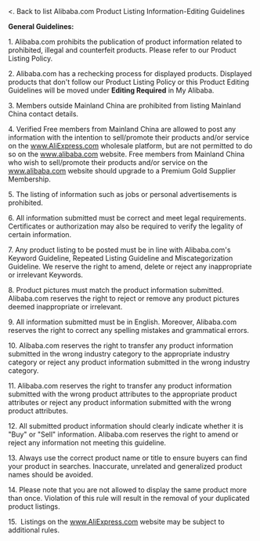 <. Back to list Alibaba.com Product Listing Information-Editing Guidelines

**General Guidelines:**  

  

1\. Alibaba.com prohibits the publication of product information related to prohibited, illegal and counterfeit products. Please refer to our Product Listing Policy.   
  
2\. Alibaba.com has a rechecking process for displayed products. Displayed products that don't follow our Product Listing Policy or this Product Editing Guidelines will be moved under **Editing Required** in My Alibaba.  
  
3\. Members outside Mainland China are prohibited from listing Mainland China contact details.   
  
4\. Verified Free members from Mainland China are allowed to post any information with the intention to sell/promote their products and/or service on the www.AliExpress.com wholesale platform, but are not permitted to do so on the www.alibaba.com website. Free members from Mainland China who wish to sell/promote their products and/or service on the www.alibaba.com website should upgrade to a Premium Gold Supplier Membership.   
  
5\. The listing of information such as jobs or personal advertisements is prohibited.   
  
6\. All information submitted must be correct and meet legal requirements. Certificates or authorization may also be required to verify the legality of certain information.   
  
7\. Any product listing to be posted must be in line with Alibaba.com's Keyword Guideline, Repeated Listing Guideline and Miscategorization Guideline. We reserve the right to amend, delete or reject any inappropriate or irrelevant Keywords.  
  
8\. Product pictures must match the product information submitted. Alibaba.com reserves the right to reject or remove any product pictures deemed inappropriate or irrelevant.   
  
9\. All information submitted must be in English. Moreover, Alibaba.com reserves the right to correct any spelling mistakes and grammatical errors.   
  
10\. Alibaba.com reserves the right to transfer any product information submitted in the wrong industry category to the appropriate industry category or reject any product information submitted in the wrong industry category.  
  
11\. Alibaba.com reserves the right to transfer any product information submitted with the wrong product attributes to the appropriate product attributes or reject any product information submitted with the wrong product attributes.  
  
12\. All submitted product information should clearly indicate whether it is "Buy" or "Sell" information. Alibaba.com reserves the right to amend or reject any information not meeting this guideline.   
  
13\. Always use the correct product name or title to ensure buyers can find your product in searches. Inaccurate, unrelated and generalized product names should be avoided.   
  
14\. Please note that you are not allowed to display the same product more than once. Violation of this rule will result in the removal of your duplicated product listings.

15.  Listings on the www.AliExpress.com website may be subject to additional rules.